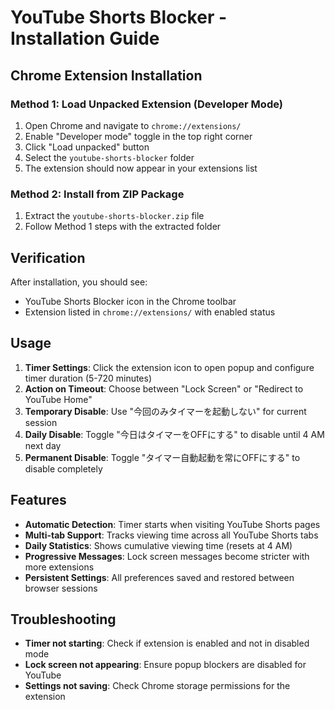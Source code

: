 # YouTube Shorts Blocker - Installation Guide

## Chrome Extension Installation

### Method 1: Load Unpacked Extension (Developer Mode)

1. Open Chrome and navigate to `chrome://extensions/`
2. Enable "Developer mode" toggle in the top right corner
3. Click "Load unpacked" button
4. Select the `youtube-shorts-blocker` folder
5. The extension should now appear in your extensions list

### Method 2: Install from ZIP Package

1. Extract the `youtube-shorts-blocker.zip` file
2. Follow Method 1 steps with the extracted folder

## Verification

After installation, you should see:
- YouTube Shorts Blocker icon in the Chrome toolbar
- Extension listed in `chrome://extensions/` with enabled status

## Usage

1. **Timer Settings**: Click the extension icon to open popup and configure timer duration (5-720 minutes)
2. **Action on Timeout**: Choose between "Lock Screen" or "Redirect to YouTube Home"
3. **Temporary Disable**: Use "今回のみタイマーを起動しない" for current session
4. **Daily Disable**: Toggle "今日はタイマーをOFFにする" to disable until 4 AM next day
5. **Permanent Disable**: Toggle "タイマー自動起動を常にOFFにする" to disable completely

## Features

- **Automatic Detection**: Timer starts when visiting YouTube Shorts pages
- **Multi-tab Support**: Tracks viewing time across all YouTube Shorts tabs
- **Daily Statistics**: Shows cumulative viewing time (resets at 4 AM)
- **Progressive Messages**: Lock screen messages become stricter with more extensions
- **Persistent Settings**: All preferences saved and restored between browser sessions

## Troubleshooting

- **Timer not starting**: Check if extension is enabled and not in disabled mode
- **Lock screen not appearing**: Ensure popup blockers are disabled for YouTube
- **Settings not saving**: Check Chrome storage permissions for the extension
